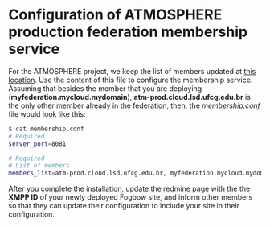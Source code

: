 # Configuration of ATMOSPHERE production federation membership service

For the ATMOSPHERE project, we keep the list of members updated at 
[this location](https://eubrazilcc-rm.i3m.upv.es/projects/atmosphere/wiki/List_of_XMPP_IDs_of_fogbow_allocation_services_(used_to_configure_the_membership_service)).
Use the content of this file to configure the membership service. Assuming that besides the member that you are
deploying (**myfederation.mycloud.mydomain**), **atm-prod.cloud.lsd.ufcg.edu.br** is the only other member already in the federation, 
then, the *membership.conf* file would look like this:

```bash
$ cat membership.conf
# Required
server_port=8081

# Required
# List of members
members_list=atm-prod.cloud.lsd.ufcg.edu.br, myfederation.mycloud.mydomain
```

After you complete the installation, update 
[the redmine page](https://eubrazilcc-rm.i3m.upv.es/projects/atmosphere/wiki/List_of_XMPP_IDs_of_fogbow_allocation_services_(used_to_configure_the_membership_service)) 
with the the **XMPP ID** of your newly deployed Fogbow site, and inform other members so that they can
update their configuration to include your site in their configuration.